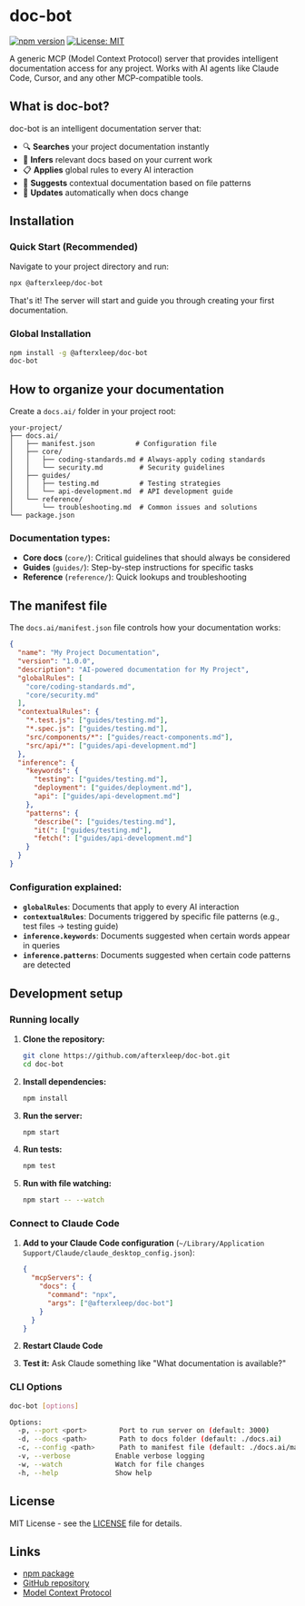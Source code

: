# doc-bot

[![npm version](https://img.shields.io/npm/v/@afterxleep/doc-bot)](https://www.npmjs.com/package/@afterxleep/doc-bot)
[![License: MIT](https://img.shields.io/badge/License-MIT-yellow.svg)](https://opensource.org/licenses/MIT)

A generic MCP (Model Context Protocol) server that provides intelligent documentation access for any project. Works with AI agents like Claude Code, Cursor, and any other MCP-compatible tools.

## What is doc-bot?

doc-bot is an intelligent documentation server that:
- 🔍 **Searches** your project documentation instantly
- 🧠 **Infers** relevant docs based on your current work
- 📋 **Applies** global rules to every AI interaction
- 🎯 **Suggests** contextual documentation based on file patterns
- 🔄 **Updates** automatically when docs change

## Installation

### Quick Start (Recommended)

Navigate to your project directory and run:

```bash
npx @afterxleep/doc-bot
```

That's it! The server will start and guide you through creating your first documentation.

### Global Installation

```bash
npm install -g @afterxleep/doc-bot
doc-bot
```

## How to organize your documentation

Create a `docs.ai/` folder in your project root:

```
your-project/
├── docs.ai/
│   ├── manifest.json          # Configuration file
│   ├── core/
│   │   ├── coding-standards.md # Always-apply coding standards
│   │   └── security.md         # Security guidelines
│   ├── guides/
│   │   ├── testing.md          # Testing strategies
│   │   └── api-development.md  # API development guide
│   └── reference/
│       └── troubleshooting.md  # Common issues and solutions
└── package.json
```

### Documentation types:

- **Core docs** (`core/`): Critical guidelines that should always be considered
- **Guides** (`guides/`): Step-by-step instructions for specific tasks
- **Reference** (`reference/`): Quick lookups and troubleshooting

## The manifest file

The `docs.ai/manifest.json` file controls how your documentation works:

```json
{
  "name": "My Project Documentation",
  "version": "1.0.0",
  "description": "AI-powered documentation for My Project",
  "globalRules": [
    "core/coding-standards.md",
    "core/security.md"
  ],
  "contextualRules": {
    "*.test.js": ["guides/testing.md"],
    "*.spec.js": ["guides/testing.md"],
    "src/components/*": ["guides/react-components.md"],
    "src/api/*": ["guides/api-development.md"]
  },
  "inference": {
    "keywords": {
      "testing": ["guides/testing.md"],
      "deployment": ["guides/deployment.md"],
      "api": ["guides/api-development.md"]
    },
    "patterns": {
      "describe(": ["guides/testing.md"],
      "it(": ["guides/testing.md"],
      "fetch(": ["guides/api-development.md"]
    }
  }
}
```

### Configuration explained:

- **`globalRules`**: Documents that apply to every AI interaction
- **`contextualRules`**: Documents triggered by specific file patterns (e.g., test files → testing guide)
- **`inference.keywords`**: Documents suggested when certain words appear in queries
- **`inference.patterns`**: Documents suggested when certain code patterns are detected

## Development setup

### Running locally

1. **Clone the repository:**
   ```bash
   git clone https://github.com/afterxleep/doc-bot.git
   cd doc-bot
   ```

2. **Install dependencies:**
   ```bash
   npm install
   ```

3. **Run the server:**
   ```bash
   npm start
   ```

4. **Run tests:**
   ```bash
   npm test
   ```

5. **Run with file watching:**
   ```bash
   npm start -- --watch
   ```

### Connect to Claude Code

1. **Add to your Claude Code configuration** (`~/Library/Application Support/Claude/claude_desktop_config.json`):
   ```json
   {
     "mcpServers": {
       "docs": {
         "command": "npx",
         "args": ["@afterxleep/doc-bot"]
       }
     }
   }
   ```

2. **Restart Claude Code**

3. **Test it:** Ask Claude something like "What documentation is available?"

### CLI Options

```bash
doc-bot [options]

Options:
  -p, --port <port>        Port to run server on (default: 3000)
  -d, --docs <path>        Path to docs folder (default: ./docs.ai)
  -c, --config <path>      Path to manifest file (default: ./docs.ai/manifest.json)
  -v, --verbose           Enable verbose logging
  -w, --watch             Watch for file changes
  -h, --help              Show help
```

## License

MIT License - see the [LICENSE](LICENSE) file for details.

## Links

- [npm package](https://www.npmjs.com/package/@afterxleep/doc-bot)
- [GitHub repository](https://github.com/afterxleep/doc-bot)
- [Model Context Protocol](https://github.com/modelcontextprotocol/specification)